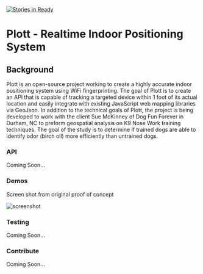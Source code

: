 [![Stories in Ready](https://badge.waffle.io/cwhite911/Plott.png?label=ready&title=Ready)](https://waffle.io/cwhite911/Plott)

# Plott - Realtime Indoor Positioning System

## Background

Plott is an open-source project working to create a highly accurate indoor positioning system using WiFi fingerprinting. The goal of Plott is to create an API that is capable of tracking a targeted device within 1 foot of its actual location and easily integrate with existing JavaScript web mapping libraries via GeoJson. In addition to the technical goals of Plott, the project is being developed to work with the client Sue McKinney of Dog Fun Forever in Durham, NC to preform geospatial analysis on K9 Nose Work training techniques. The goal of the study is to determine if trained dogs are able to identify odor (birch oil) more efficiently than untrained dogs.

### API

Coming Soon...

### Demos

Screen shot from original proof of concept

![screenshot](http://cwhite911.github.io/NCSU_PORTFOLIO/build/assets/images/demo.PNG)

### Testing

Coming Soon...

### Contribute

Coming Soon...
